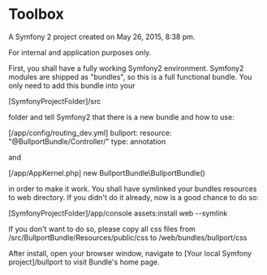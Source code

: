 Toolbox
=======

A Symfony 2 project created on May 26, 2015, 8:38 pm.

For internal and application purposes only. 

First, you shall have a fully working Symfony2 environment. Symfony2 modules are shipped as "bundles", so this is a full functional bundle.
You only need to add this bundle into your 

[SymfonyProjectFolder]/src

folder and tell Symfony2 that there is a new bundle and how to use:

[/app/config/routing_dev.yml]
bullport:
    resource: "@BullportBundle/Controller/"
    type:     annotation

and

[/app/AppKernel.php]
new BullportBundle\BullportBundle()

in order to make it work. You shall have symlinked your bundles resources to web directory. If you didn't do it already, now is a good chance to do so:

[SymfonyProjectFolder]/app/console assets:install web --symlink

If you don't want to do so, please copy all css files from /src/BullportBundle/Resources/public/css to /web/bundles/bullport/css

After install, open your browser window, navigate to [Your local Symfony project]/bullport to visit Bundle's home page.
